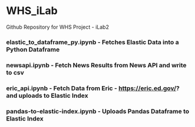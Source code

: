 # WHS_iLab
Github Repository for WHS Project - iLab2

### elastic_to_dataframe_py.ipynb - Fetches Elastic Data into a Python Dataframe  
  
### newsapi.ipynb - Fetch News Results from News API and write to csv  

### eric_api.ipynb - Fetch Data from Eric - https://eric.ed.gov/? and uploads to Elastic Index  

### pandas-to-elastic-index.ipynb - Uploads Pandas Dataframe to Elastic Index
